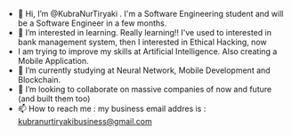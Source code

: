 - 👋 Hi, I’m @KubraNurTiryaki . I'm a Software Engineering student and will be a Software Engineer in a few months. 
- 👀 I’m interested in learning. Really learning!! I've used to interested in bank management system, then I interested in Ethical Hacking, now 
- I am trying to improve my skills at Artificial Intelligence. Also creating a Mobile Application.
- 🌱 I’m currently studying at Neural Network, Mobile Development and Blockchain.
- 💞️ I’m looking to collaborate on massive companies of now and future (and built them too)
- 📫 How to reach me : my business email addres is : kubranurtiryakibusiness@gmail.com 

<!---
KubraNurTiryaki/KubraNurTiryaki is a ✨ special ✨ repository because its `README.md` (this file) appears on your GitHub profile.
You can click the Preview link to take a look at your changes.
--->
